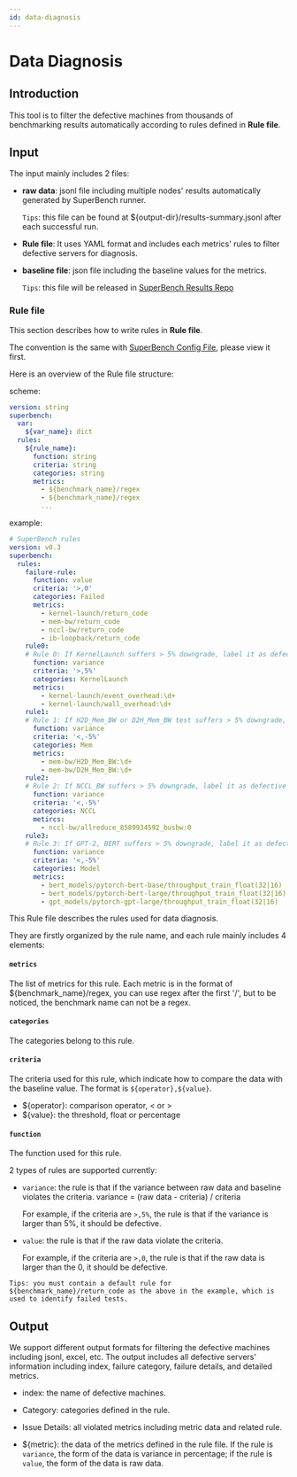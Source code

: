 ```yaml
---
id: data-diagnosis
---
```


# Data Diagnosis

## Introduction

This tool is to filter the defective machines from thousands of benchmarking results automatically according to rules defined in **Rule file**.

## Input

The input mainly includes 2 files:

 - **raw data**: jsonl file including multiple nodes' results automatically generated by SuperBench runner.

    `Tips`: this file can be found at ${output-dir}/results-summary.jsonl after each successful run.

 - **Rule file**: It uses YAML format and includes each metrics' rules to filter defective servers for diagnosis.

- **baseline file**: json file including the baseline values for the metrics.

    `Tips`: this file will be released in [SuperBench Results Repo](https://github.com/microsoft/superbench-results/tree/main)

### Rule file

This section describes how to write rules in **Rule file**.

The convention is the same with [SuperBench Config File](https://microsoft.github.io/superbenchmark/docs/superbench-config), please view it first.

Here is an overview of the Rule file structure:

scheme:
```yaml
version: string
superbench:
  var:
    ${var_name}: dict
  rules:
    ${rule_name}:
      function: string
      criteria: string
      categories: string
      metrics:
        - ${benchmark_name}/regex
        - ${benchmark_name}/regex
        ...
```

example:
```yaml
# SuperBench rules
version: v0.3
superbench:
  rules:
    failure-rule:
      function: value
      criteria: '>,0'
      categories: Failed
      metrics:
        - kernel-launch/return_code
        - mem-bw/return_code
        - nccl-bw/return_code
        - ib-loopback/return_code
    rule0:
    # Rule 0: If KernelLaunch suffers > 5% downgrade, label it as defective
      function: variance
      criteria: '>,5%'
      categories: KernelLaunch
      metrics:
        - kernel-launch/event_overhead:\d+
        - kernel-launch/wall_overhead:\d+
    rule1:
    # Rule 1: If H2D_Mem_BW or D2H_Mem_BW test suffers > 5% downgrade, label it as defective
      function: variance
      criteria: '<,-5%'
      categories: Mem
      metrics:
        - mem-bw/H2D_Mem_BW:\d+
        - mem-bw/D2H_Mem_BW:\d+
    rule2:
    # Rule 2: If NCCL_BW suffers > 5% downgrade, label it as defective
      function: variance
      criteria: '<,-5%'
      categories: NCCL
      metircs:
        - nccl-bw/allreduce_8589934592_busbw:0
    rule3:
    # Rule 3: If GPT-2, BERT suffers > 5% downgrade, label it as defective
      function: variance
      criteria: '<,-5%'
      categories: Model
      metrics:
        - bert_models/pytorch-bert-base/throughput_train_float(32|16)
        - bert_models/pytorch-bert-large/throughput_train_float(32|16)
        - gpt_models/pytorch-gpt-large/throughput_train_float(32|16)
```

This Rule file describes the rules used for data diagnosis.

They are firstly organized by the rule name, and each rule mainly includes 4 elements:

#### `metrics`

The list of metrics for this rule. Each metric is in the format of ${benchmark_name}/regex, you can use regex after the first '/', but to be noticed, the benchmark name can not be a regex.

#### `categories`

The categories belong to this rule.

#### `criteria`

The criteria used for this rule, which indicate how to compare the data with the baseline value. The format is `${operator},${value}`.

- ${operator}: comparison operator, < or >
- ${value}: the threshold, float or percentage

#### `function`

The function used for this rule.

2 types of rules are supported currently:

- `variance`: the rule is that if the variance between raw data and baseline violates the criteria. variance = (raw data - criteria) / criteria

  For example, if the criteria are `>,5%`, the rule is that if the variance is larger than 5%, it should be defective.

- `value`: the rule is that if the raw data violate the criteria.

  For example, if the criteria are `>,0`, the rule is that if the raw data is larger than the 0, it should be defective.

`Tips: you must contain a default rule for ${benchmark_name}/return_code as the above in the example, which is used to identify failed tests.`

## Output

We support different output formats for filtering the defective machines including jsonl, excel, etc. The output includes all defective servers' information including index, failure category, failure details, and detailed metrics.

- index: the name of defective machines.

- Category: categories defined in the rule.

- Issue Details: all violated metrics including metric data and related rule.

- ${metric}: the data of the metrics defined in the rule file. If the rule is `variance`, the form of the data is variance in percentage; if the rule is `value`, the form of the data is raw data.
